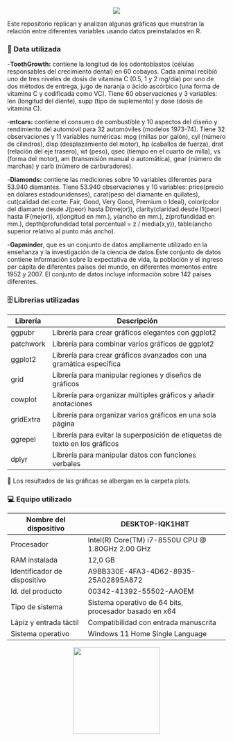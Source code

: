 <p align="center">
  <img src="https://readme-typing-svg.herokuapp.com?font=comfortaa&color=016EEA&size=24&width=500&lines=📊+👨🏻‍💻Visualización+📶+✅">
</p>

Este repositorio replican y analizan algunas gráficas que muestran la relación entre diferentes variables usando datos preinstalados en R.

### 📖  Data utilizada


-**ToothGrowth:** contiene la longitud de los odontoblastos (células responsables del crecimiento dental) en 60 cobayos. Cada animal recibió uno de tres niveles de dosis de vitamina C (0.5, 1 y 2 mg/día) por uno de dos métodos de entrega, jugo de naranja o ácido ascórbico (una forma de vitamina C y codificada como VC). Tiene 60 observaciones y 3 variables: len (longitud del diente), supp (tipo de suplemento) y dose (dosis de vitamina C).

-**mtcars:** contiene el consumo de combustible y 10 aspectos del diseño y rendimiento del automóvil para 32 automóviles (modelos 1973-74). Tiene 32 observaciones y 11 variables numéricas: mpg (millas por galón), cyl (número de cilindros), disp (desplazamiento del motor), hp (caballos de fuerza), drat (relación del eje trasero), wt (peso), qsec (tiempo en el cuarto de milla), vs (forma del motor), am (transmisión manual o automática), gear (número de marchas) y carb (número de carburadores).

-**Diamonds:** contiene las mediciones sobre 10 variables diferentes para 53.940 diamantes. Tiene 53.940 observaciones y 10 variables: price(precio en dólares estadounidenses), carat(peso del diamante en quilates), cut(calidad del corte: Fair, Good, Very Good, Premium o Ideal), color(color del diamante desde J(peor) hasta D(mejor)), clarity(claridad desde I1(peor) hasta IF(mejor)), x(longitud en mm.), y(ancho en mm.), z(profundidad en mm.), depth(profundidad total porcentual = z / media(x,y)), table(ancho superior relativo al punto más ancho).


-**Gapminder**, que es un conjunto de datos ampliamente utilizado en la enseñanza y la investigación de la ciencia de datos.Este conjunto de datos contiene información sobre la expectativa de vida, la población y el ingreso per cápita de diferentes países del mundo, en diferentes momentos entre 1952 y 2007. El conjunto de datos incluye información sobre 142 países diferentes.

### 🗄️ Librerias utilizadas 
| Librería | Descripción |
| --- | --- |
| ggpubr | Librería para crear gráficos elegantes con ggplot2 |
| patchwork | Librería para combinar varios gráficos de ggplot2 |
| ggplot2 | Librería para crear gráficos avanzados con una gramática específica |
| grid | Librería para manipular regiones y diseños de gráficos |
| cowplot | Librería para organizar múltiples gráficos y añadir anotaciones |
| gridExtra | Librería para organizar varios gráficos en una sola página |
| ggrepel | Librería para evitar la superposición de etiquetas de texto en los gráficos |
| dplyr | Librería para manipular datos con funciones verbales |

💾 Los resultados de las gráficas se albergan en la carpeta plots.

### 💻 Equipo utilizado
| Nombre del dispositivo | DESKTOP-IQK1H8T |
| --- | --- |
| Procesador | Intel(R) Core(TM) i7-8550U CPU @ 1.80GHz   2.00 GHz |
| RAM instalada | 12,0 GB |
| Identificador de dispositivo | A9BB330E-4FA3-4D62-8935-25A02895A872 |
| Id. del producto | 00342-41392-55502-AAOEM |
| Tipo de sistema | Sistema operativo de 64 bits, procesador basado en x64 |
| Lápiz y entrada táctil | Compatibilidad con entrada manuscrita |
|Sistema operativo | Windows 11 Home Single Language | 

<div id="header" align="center">
    <img src="https://media.giphy.com/media/FSzLVme5Y3n3LMOiqP/giphy.gif" width="200" />
</div

